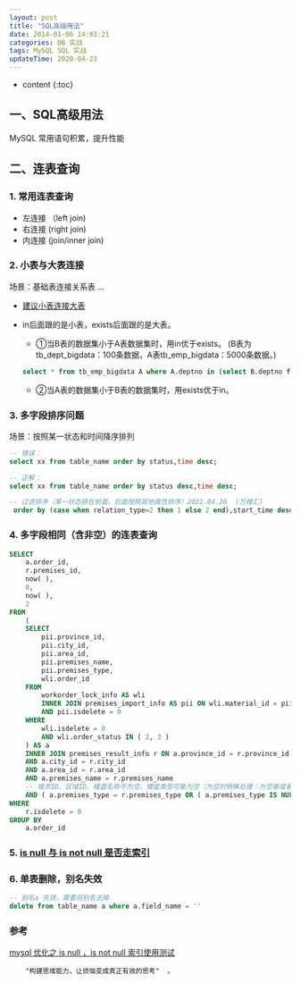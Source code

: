 ```yaml
---
layout: post
title: "SQL高级用法"
date: 2014-01-06 14:03:21
categories: DB 实战
tags: MySQL SQL 实战
updateTime: 2020-04-23
---
```


* content
{:toc}

## 一、SQL高级用法

MySQL 常用语句积累，提升性能

## 二、连表查询

###  1. 常用连表查询

- 左连接 （left join)
- 右连接  (right join)
- 内连接 (join/inner join)

### 2. 小表与大表连接

场景：基础表连接关系表 ...

- [建议小表连接大表](https://www.cnblogs.com/developer_chan/p/9247185.html)

- in后面跟的是小表，exists后面跟的是大表。

  - ①当B表的数据集小于A表数据集时，用in优于exists。 (B表为tb_dept_bigdata：100条数据，A表tb_emp_bigdata：5000条数据。)

  ```sql
  select * from tb_emp_bigdata A where A.deptno in (select B.deptno from tb_dept_bigdata B)
  ```

  - ②当A表的数据集小于B表的数据集时，用exists优于in。
### 3. 多字段排序问题

场景：按照某一状态和时间降序排列

```sql
-- 错误：
select xx from table_name order by status,time desc;

-- 正解：
select xx from table_name order by status desc,time desc;

-- 过滤排序（某一状态排在前面，后面按照其他属性排序）2021.04.26  (万楼汇)
 order by (case when relation_type=2 then 1 else 2 end),start_time desc,id desc
```

### 4. 多字段相同（含非空）的连表查询

```sql
SELECT
	a.order_id,
	r.premises_id,
	now( ),
	0,
	now( ),
	2 
FROM
	(
	SELECT
		pii.province_id,
		pii.city_id,
		pii.area_id,
		pii.premises_name,
		pii.premises_type,
		wli.order_id 
	FROM
		workorder_lock_info AS wli
		INNER JOIN premises_import_info AS pii ON wli.material_id = pii.material_id 
		AND pii.isdelete = 0 
	WHERE
		wli.isdelete = 0 
		AND wli.order_status IN ( 2, 3 ) 
	) AS a
	INNER JOIN premises_result_info r ON a.province_id = r.province_id 
	AND a.city_id = r.city_id 
	AND a.area_id = r.area_id 
	AND a.premises_name = r.premises_name 
	-- 城市ID、区域ID、楼盘名称不为空，楼盘类型可能为空（为空时特殊处理：为空串或者为NULL）
	AND ( a.premises_type = r.premises_type OR ( a.premises_type IS NULL AND r.premises_type IS NULL ) ) 
WHERE
	r.isdelete = 0 
GROUP BY
	a.order_id

```

### 5. [is null 与 is not null 是否走索引](https://www.cnblogs.com/cheng21553516/p/11450765.html)



### 6. 单表删除，别名失效

```sql
-- 别名a 失效，需要将别名去掉
delete from table_name a where a.field_name = ''
```





### 参考

[mysql 优化之 is null ，is not null 索引使用测试](https://www.cnblogs.com/cheng21553516/p/11450765.html)

```mysql
	"构建思维能力，让烦恼变成真正有效的思考"  。
```